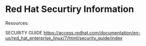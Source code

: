# Red Hat Securtiry Information

Resources:

SECURITY GUIDE
https://access.redhat.com/documentation/en-us/red_hat_enterprise_linux/7/html/security_guide/index